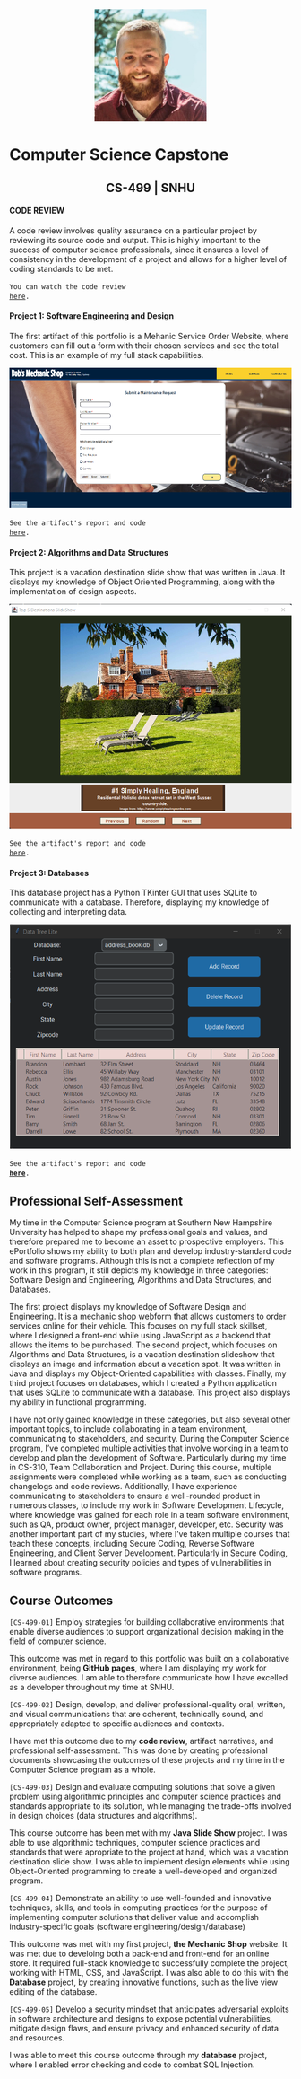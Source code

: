 <center>
  <img src="profile.jpg" height=200 width=200>
</center>
  
# Computer Science Capstone
  
## <center>CS-499 | SNHU</center>

#### CODE REVIEW

A code review involves quality assurance on a particular project by reviewing its source code and output. This is highly important to the success of computer science professionals, since it ensures a level of consistency in the development of a project and allows for a higher level of coding standards to be met. 

<code>You can watch the code review <a href="https://www.brandonlombard.com/CS-499/code-review.html">here</a>.</code>

#### Project 1: Software Engineering and Design

The first artifact of this portfolio is a Mehanic Service Order Website, where customers can fill out a form with their chosen services and see the total cost. This is an example of my full stack capabilities.

<center>
  <a href="https://github.com/BrandonLombard/BrandonLombard.github.io/tree/Mechanic-Website#enhancement-one-software-design-and-engineering" title="Click me to view the artifact report">
    <img src="mechanic_shop_final.png" height=250>
  </a>
</center>
  
<code>See the artifact's report and code <a href="https://github.com/BrandonLombard/BrandonLombard.github.io/tree/Mechanic-Website">here</a>.</code>

#### Project 2: Algorithms and Data Structures

This project is a vacation destination slide show that was written in Java. It displays my knowledge of Object Oriented Programming, along with the implementation of design aspects.

<center>
  <a href="https://github.com/BrandonLombard/BrandonLombard.github.io/tree/Java-Slide-Show#enhancement-two-algorithms-and-data-structures" title="Click me to view the artifact report">
    <img src="slideshow-final.png" height=400>
  </a>
</center>
  
<code>See the artifact's report and code <a href="https://github.com/BrandonLombard/BrandonLombard.github.io/tree/Java-Slide-Show">here</a>.</code>

#### Project 3: Databases

This database project has a Python TKinter GUI that uses SQLite to communicate with a database. Therefore, displaying my knowledge of collecting and interpreting data.

<center>
  <a href="https://github.com/BrandonLombard/BrandonLombard.github.io/tree/DataTreeLite#enhancement-three-databases">
    <img src="database-final.png" height=400>
  </a>
</center>

  <code>See the artifact's report and code <b><a href="https://github.com/BrandonLombard/BrandonLombard.github.io/tree/DataTreeLite" title="Click me to view the artifact report">here</a></b>.</code>

## Professional Self-Assessment

My time in the Computer Science program at Southern New Hampshire University has helped to shape my professional goals and values, and therefore prepared me to become an asset to prospective employers. This ePortfolio shows my ability to both plan and develop industry-standard code and software programs. Although this is not a complete reflection of my work in this program, it still depicts my knowledge in three categories: Software Design and Engineering, Algorithms and Data Structures, and Databases. 
  
The first project displays my knowledge of Software Design and Engineering. It is a mechanic shop webform that allows customers to order services online for their vehicle. This focuses on my full stack skillset, where I designed a front-end while using JavaScript as a backend that allows the items to be purchased. The second project, which focuses on Algorithms and Data Structures, is a vacation destination slideshow that displays an image and information about a vacation spot. It was written in Java and displays my Object-Oriented capabilities with classes. Finally, my third project focuses on databases, which I created a Python application that uses SQLite to communicate with a database.  This project also displays my ability in functional programming.
  
I have not only gained knowledge in these categories, but also several other important topics, to include collaborating in a team environment, communicating to stakeholders, and security. During the Computer Science program, I’ve completed multiple activities that involve working in a team to develop and plan the development of Software. Particularly during my time in CS-310, Team Collaboration and Project. During this course, multiple assignments were completed while working as a team, such as conducting changelogs and code reviews. Additionally, I have experience communicating to stakeholders to ensure a well-rounded product in numerous classes, to include my work in Software Development Lifecycle, where knowledge was gained for each role in a team software environment, such as QA, product owner, project manager, developer, etc. Security was another important part of my studies, where I’ve taken multiple courses that teach these concepts, including Secure Coding, Reverse Software Engineering, and Client Server Development. Particularly in Secure Coding, I learned about creating security policies and types of vulnerabilities in software programs.
  
## Course Outcomes

<code>[CS-499-01]</code> Employ strategies for building collaborative environments that enable diverse audiences to support organizational decision making in the field of computer science.

This outcome was met in regard to this portfolio was built on a collaborative environment, being **GitHub pages**, where I am displaying my work for diverse audiences. I am able to therefore communicate how I have excelled as a developer throughout my time at SNHU.

<code>[CS-499-02]</code> Design, develop, and deliver professional-quality oral, written, and visual communications that are coherent, technically sound, and appropriately adapted to specific audiences and contexts.

I have met this outcome due to my **code review**, artifact narratives, and professional self-assessment. This was done by creating professional documents showcasing the outcomes of these projects and my time in the Computer Science program as a whole. 

<code>[CS-499-03]</code> Design and evaluate computing solutions that solve a given problem using algorithmic principles and computer science practices and standards appropriate to its solution, while managing the trade-offs involved in design choices (data structures and algorithms).

This course outcome has been met with my **Java Slide Show** project. I was able to use algorithmic techniques, computer science practices and standards that were apropriate to the project at hand, which was a vacation destination slide show. I was able to implement design elements while using Object-Oriented programming to create a well-developed and organized program.

<code>[CS-499-04]</code> Demonstrate an ability to use well-founded and innovative techniques, skills, and tools in computing practices for the purpose of
implementing computer solutions that deliver value and accomplish industry-specific goals (software engineering/design/database)

This outcome was met with my first project, **the Mechanic Shop** website. It was met due to develoing both a back-end and front-end for an online store. It required full-stack knowledge to successfully complete the project, working with HTML, CSS, and JavaScript. I was also able to do this with the **Database** project, by creating innovative functions, such as the live view editing of the database.

<code>[CS-499-05]</code> Develop a security mindset that anticipates adversarial exploits in software architecture and designs to expose potential vulnerabilities,
mitigate design flaws, and ensure privacy and enhanced security of data and resources. 

I was able to meet this course outcome through my **database** project, where I enabled error checking and code to combat SQL Injection.
